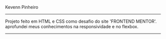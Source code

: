 Kevenn Pinheiro

---

Projeto feito em HTML e CSS como desafio do site 'FRONTEND MENTOR'.
aprofundei meus conhecimentos na responsividade e no flexbox.

---
